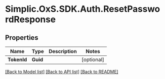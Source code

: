 # Simplic.OxS.SDK.Auth.ResetPasswordResponse

## Properties

Name | Type | Description | Notes
------------ | ------------- | ------------- | -------------
**TokenId** | **Guid** |  | [optional] 

[[Back to Model list]](../README.md#documentation-for-models) [[Back to API list]](../README.md#documentation-for-api-endpoints) [[Back to README]](../README.md)

